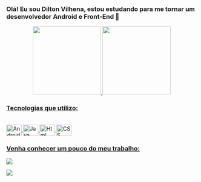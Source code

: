 ### Olá! Eu sou Dilton Vilhena, estou estudando para me tornar um desenvolvedor Android e Front-End 👋

<div align="center">
  <a href="https://github.com/diltonvilhena">
  <img height="180em" src="https://github-readme-stats.vercel.app/api?username=diltonvilhena&show_icons=true&theme=dracula&include_all_commits=true&count_private=true"/>
  <img height="180em" src="https://github-readme-stats.vercel.app/api/top-langs/?username=diltonvilhena&layout=compact&langs_count=7&theme=dracula"/>
</div>
  
  ### Tecnologias que utilizo:

<div style="display: inline_block"><br>
  <img align="center" alt="Android" height="30" width="40" src="https://cdn.jsdelivr.net/gh/devicons/devicon/icons/android/android-plain.svg">
  <img align="center" alt="Java" height="30" width="40" src="https://cdn.jsdelivr.net/gh/devicons/devicon/icons/java/java-original.svg">
  <img align="center" alt="Html" height="30" width="40" src="https://cdn.jsdelivr.net/gh/devicons/devicon/icons/html5/html5-original.svg">
  <img align="center" alt="CSS" height="30" width="40" src="https://cdn.jsdelivr.net/gh/devicons/devicon/icons/css3/css3-original.svg">
</div>
  
 ### Venha conhecer um pouco do meu trabalho:
  
 <div> 
 
 <a href="https://www.linkedin.com/in/diltonvilhena/" target="_blank"><img src="https://img.shields.io/badge/-LinkedIn-%230077B5?style=for-the-badge&logo=linkedin&logoColor=white" target="_blank"></a>  

  <a href="https://www.youtube.com/channel/UCu-oLXHUcrHI1F53FkRZluw/featured" target="_blank"><img src="https://img.shields.io/badge/YouTube-FF0000?style=for-the-badge&logo=youtube&logoColor=white" target="_blank"></a>
  
  </div>
